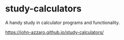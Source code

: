 # study-calculators
A handy study in calculator programs and functionality.


https://john-azzaro.github.io/study-calculators/
